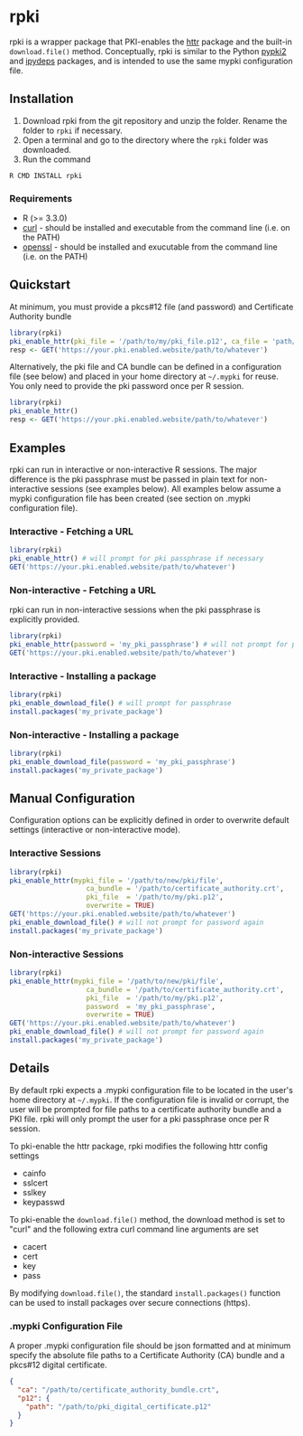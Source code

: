# rpki
rpki is a wrapper package that PKI-enables the [httr](https://github.com/r-lib/httr) package and the built-in `download.file()` method. Conceptually, rpki is similar to the Python [pypki2](https://github.com/nbgallery/pypki2) and [ipydeps](https://github.com/nbgallery/ipydeps) packages, and is intended to use the same mypki configuration file.

## Installation
1. Download rpki from the git repository and unzip the folder. Rename the folder to `rpki` if necessary.
2. Open a terminal and go to the directory where the `rpki` folder was downloaded.
3. Run the command
```
R CMD INSTALL rpki
```

### Requirements
* R (>= 3.3.0)
* [curl](https://curl.haxx.se) - should be installed and executable from the command line (i.e. on the PATH)
* [openssl](https://www.openssl.org/) - should be installed and exucutable from the command line (i.e. on the PATH)

## Quickstart
At minimum, you must provide a pkcs#12 file (and password) and Certificate Authority bundle
```r
library(rpki)
pki_enable_httr(pki_file = '/path/to/my/pki_file.p12', ca_file = 'path/to/my/ca_bundle.crt')
resp <- GET('https://your.pki.enabled.website/path/to/whatever')
```
Alternatively, the pki file and CA bundle can be defined in a configuration file (see below) and placed in your home directory at `~/.mypki` for reuse. You only need to provide the pki password once per R session.
```r
library(rpki)
pki_enable_httr()
resp <- GET('https://your.pki.enabled.website/path/to/whatever')
```

## Examples
rpki can run in interactive or non-interactive R sessions. The major difference is the pki passphrase must be passed in plain text for non-interactive sessions (see examples below). All examples below assume a mypki configuration file has been created (see section on .mypki configuration file).

### Interactive - Fetching a URL
```r
library(rpki)
pki_enable_httr() # will prompt for pki passphrase if necessary
GET('https://your.pki.enabled.website/path/to/whatever')
```
### Non-interactive - Fetching a URL
rpki can run in non-interactive sessions when the pki passphrase is explicitly provided.
```r
library(rpki)
pki_enable_httr(password = 'my_pki_passphrase') # will not prompt for pki passphrase
GET('https://your.pki.enabled.website/path/to/whatever')
```

### Interactive - Installing a package
```r
library(rpki)
pki_enable_download_file() # will prompt for passphrase
install.packages('my_private_package')
```
### Non-interactive - Installing a package
```r
library(rpki)
pki_enable_download_file(password = 'my_pki_passphrase')
install.packages('my_private_package')
```

## Manual Configuration
Configuration options can be explicitly defined in order to overwrite default settings (interactive or non-interactive mode).
### Interactive Sessions
```r
library(rpki)
pki_enable_httr(mypki_file = '/path/to/new/pki/file',
                   ca_bundle = '/path/to/certificate_authority.crt',
                   pki_file  = '/path/to/my/pki.p12',
                   overwrite = TRUE)
GET('https://your.pki.enabled.website/path/to/whatever')
pki_enable_download_file() # will not prompt for password again
install.packages('my_private_package')
```
### Non-interactive Sessions
```r
library(rpki)
pki_enable_httr(mypki_file = '/path/to/new/pki/file',
                   ca_bundle = '/path/to/certificate_authority.crt',
                   pki_file  = '/path/to/my/pki.p12',
                   password  = 'my_pki_passphrase',
                   overwrite = TRUE)
GET('https://your.pki.enabled.website/path/to/whatever')
pki_enable_download_file() # will not prompt for password again
install.packages('my_private_package')
```

## Details
By default rpki expects a .mypki configuration file to be located in the user's home directory at `~/.mypki`. If the configuration file is invalid or corrupt, the user will be prompted for file paths to a certificate authority bundle and a PKI file. rpki will only prompt the user for a pki passphrase once per R session.

To pki-enable the httr package, rpki modifies the following httr config settings
* cainfo
* sslcert
* sslkey
* keypasswd

To pki-enable the `download.file()` method, the download method is set to "curl" and the following extra curl command line arguments are set
* cacert
* cert
* key
* pass

By modifying `download.file()`, the standard `install.packages()` function can be used to install packages over secure connections (https).

### .mypki Configuration File
A proper .mypki configuration file should be json formatted and at minimum specify the absolute file paths to a Certificate Authority (CA) bundle and a pkcs#12 digital certificate.
```json
{
  "ca": "/path/to/certificate_authority_bundle.crt",
  "p12": {
    "path": "/path/to/pki_digital_certificate.p12"
  }
}
```
